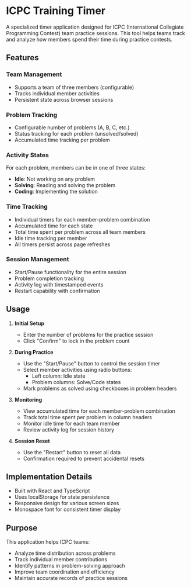 # ICPC Training Timer

A specialized timer application designed for ICPC (International Collegiate Programming Contest) team practice sessions. This tool helps teams track and analyze how members spend their time during practice contests.

## Features

### Team Management
- Supports a team of three members (configurable)
- Tracks individual member activities
- Persistent state across browser sessions

### Problem Tracking
- Configurable number of problems (A, B, C, etc.)
- Status tracking for each problem (unsolved/solved)
- Accumulated time tracking per problem

### Activity States
For each problem, members can be in one of three states:
- **Idle**: Not working on any problem
- **Solving**: Reading and solving the problem
- **Coding**: Implementing the solution

### Time Tracking
- Individual timers for each member-problem combination
- Accumulated time for each state
- Total time spent per problem across all team members
- Idle time tracking per member
- All timers persist across page refreshes

### Session Management
- Start/Pause functionality for the entire session
- Problem completion tracking
- Activity log with timestamped events
- Restart capability with confirmation

## Usage

1. **Initial Setup**
   - Enter the number of problems for the practice session
   - Click "Confirm" to lock in the problem count

2. **During Practice**
   - Use the "Start/Pause" button to control the session timer
   - Select member activities using radio buttons:
     - Left column: Idle state
     - Problem columns: Solve/Code states
   - Mark problems as solved using checkboxes in problem headers

3. **Monitoring**
   - View accumulated time for each member-problem combination
   - Track total time spent per problem in column headers
   - Monitor idle time for each team member
   - Review activity log for session history

4. **Session Reset**
   - Use the "Restart" button to reset all data
   - Confirmation required to prevent accidental resets

## Implementation Details

- Built with React and TypeScript
- Uses localStorage for state persistence
- Responsive design for various screen sizes
- Monospace font for consistent timer display

## Purpose

This application helps ICPC teams:
- Analyze time distribution across problems
- Track individual member contributions
- Identify patterns in problem-solving approach
- Improve team coordination and efficiency
- Maintain accurate records of practice sessions
